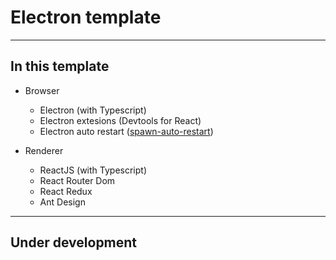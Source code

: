 # Electron template

---

## In this template

- Browser
    - Electron (with Typescript)
    - Electron extesions (Devtools for React)
    - Electron auto restart ([spawn-auto-restart]())

- Renderer
    - ReactJS (with Typescript)
    - React Router Dom
    - React Redux
    - Ant Design

---

## Under development